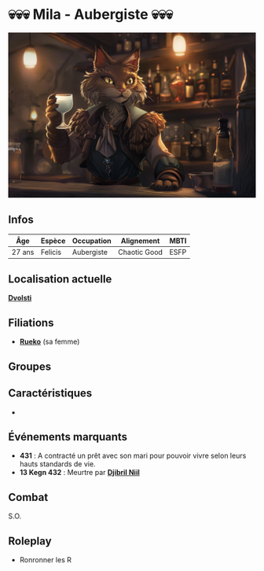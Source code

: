 # :skull::skull::skull: Mila - Aubergiste :skull::skull::skull:
![Mila](../../../_images/Mila.png)

## Infos 

| Âge | Espèce | Occupation | Alignement | MBTI |
| --- | ------ | ---------- | ---------- | ---- |
| 27 ans | Felicis | Aubergiste | Chaotic Good | ESFP |

## Localisation actuelle
[**Dvolsti**](../../VILLES/Dvolsti.md)

## Filiations
* [**Rueko**](./Rueko.md) (sa femme)

## Groupes 

## Caractéristiques
* 

## Événements marquants
* **431** : A contracté un prêt avec son mari pour pouvoir vivre selon leurs hauts standards de vie.
* **13 Kegn 432** : Meurtre par [**Djibril Niil**](../ENFANTS_DE_LA_RUE/Djibril_Niil.md)

## Combat
S.O.

## Roleplay
* Ronronner les R